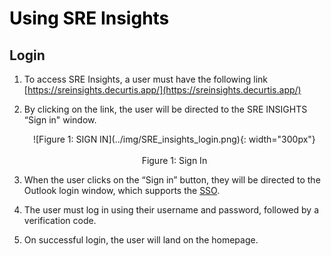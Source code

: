 # <p1 style="color:black;">**Using SRE Insights**</p1>
## Login

1. To access SRE Insights, a user must have the following link [https://sreinsights.decurtis.app/](https://sreinsights.decurtis.app/)
 

2. By clicking on the link, the user will be directed to the SRE INSIGHTS “Sign in" window.
   <center>![Figure 1: SIGN IN](../img/SRE_insights_login.png){: width="300px"}</center>  <center>Figure 1: Sign In</center>
3. When the user clicks on the “Sign in” button, they will be directed to the Outlook login window, which supports the [SSO](/sre_manual/global_glossary/#sso "Single Sign On").

4. The user must log in using their username and password, followed by a verification code.

5. On successful login, the user will land on the homepage.
